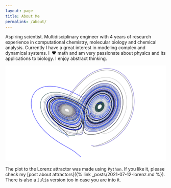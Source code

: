 ```yaml
---
layout: page
title: About Me
permalink: /about/
---
```


Aspiring scientist. Multidisciplinary engineer with 4 years of
research experience in computational chemistry, molecular biology 
and chemical analysis. Currently I have a great interest in 
modeling complex and dynamical systems. I :heart:
math and am very passionate about physics and its applications 
to biology. I enjoy abstract thinking.

![Lorenz Attractor](/assets/img/lorenz_attractor_crop.png)

The plot to the Lorenz attractor was made using `Python`. If you like
it, please check my [post about attractors]({% link _posts/2021-07-12-lorenz.md %}). There is also a 
`Julia` version too in case you are into it.
